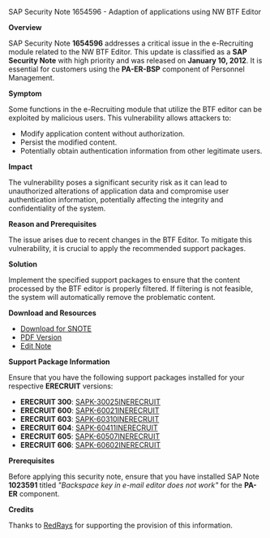 SAP Security Note 1654596 - Adaption of applications using NW BTF Editor

**Overview**

SAP Security Note **1654596** addresses a critical issue in the e-Recruiting module related to the NW BTF Editor. This update is classified as a **SAP Security Note** with high priority and was released on **January 10, 2012**. It is essential for customers using the **PA-ER-BSP** component of Personnel Management.

**Symptom**

Some functions in the e-Recruiting module that utilize the BTF editor can be exploited by malicious users. This vulnerability allows attackers to:

- Modify application content without authorization.
- Persist the modified content.
- Potentially obtain authentication information from other legitimate users.

**Impact**

The vulnerability poses a significant security risk as it can lead to unauthorized alterations of application data and compromise user authentication information, potentially affecting the integrity and confidentiality of the system.

**Reason and Prerequisites**

The issue arises due to recent changes in the BTF Editor. To mitigate this vulnerability, it is crucial to apply the recommended support packages.

**Solution**

Implement the specified support packages to ensure that the content processed by the BTF editor is properly filtered. If filtering is not feasible, the system will automatically remove the problematic content.

**Download and Resources**

- [Download for SNOTE](https://notesdownloads.sap.com/note/0040000009825562017)
- [PDF Version](https://userapps.support.sap.com/sap/support/sfm/notes/print/0001654596?language=en-US&token=BBB54734A8547B2371A15E6B280099C3)
- [Edit Note](https://me.sap.com/sap/support/notes/edit/0001654596)

**Support Package Information**

Ensure that you have the following support packages installed for your respective **ERECRUIT** versions:

- **ERECRUIT 300**: [SAPK-30025INERECRUIT](https://me.sap.com/supportpackage/SAPK-30025INERECRUIT)
- **ERECRUIT 600**: [SAPK-60021INERECRUIT](https://me.sap.com/supportpackage/SAPK-60021INERECRUIT)
- **ERECRUIT 603**: [SAPK-60310INERECRUIT](https://me.sap.com/supportpackage/SAPK-60310INERECRUIT)
- **ERECRUIT 604**: [SAPK-60411INERECRUIT](https://me.sap.com/supportpackage/SAPK-60411INERECRUIT)
- **ERECRUIT 605**: [SAPK-60507INERECRUIT](https://me.sap.com/supportpackage/SAPK-60507INERECRUIT)
- **ERECRUIT 606**: [SAPK-60602INERECRUIT](https://me.sap.com/supportpackage/SAPK-60602INERECRUIT)

**Prerequisites**

Before applying this security note, ensure that you have installed SAP Note **1023591** titled *"Backspace key in e-mail editor does not work"* for the **PA-ER** component.

**Credits**

Thanks to [RedRays](https://redrays.io) for supporting the provision of this information.